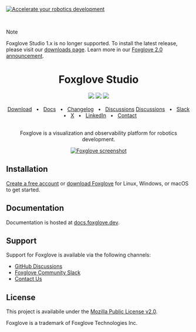 [![Accelerate your robotics development](https://user-images.githubusercontent.com/14011012/195918769-5aaeedf3-5de2-48fb-951e-7399f2b9e190.png)](https://foxglove.dev)

<br/>

> [!NOTE]
> Foxglove Studio 1.x is no longer supported. To install the latest release, please visit our [downloads page](https://foxglove.dev/download). Learn more in our [Foxglove 2.0 announcement](https://foxglove.dev/blog/foxglove-2-0-unifying-robotics-observability).

<div align="center">
    <h1>Foxglove Studio</h1>
    <a href="https://github.com/foxglove/studio/blob/main/LICENSE"><img src="https://img.shields.io/github/license/foxglove/studio" /></a>
    <a href="https://github.com/orgs/foxglove/discussions"><img src="https://img.shields.io/github/discussions/foxglove/community.svg?logo=github" /></a>
    <a href="https://foxglove.dev/slack"><img src="https://img.shields.io/badge/chat-slack-purple.svg?logo=slack" /></a>
    <br />
    <br />
    <a href="https://foxglove.dev/download">Download</a>
    <span>&nbsp;&nbsp;•&nbsp;&nbsp;</span>
    <a href="https://docs.foxglove.dev/">Docs</a>
    <span>&nbsp;&nbsp;•&nbsp;&nbsp;</span>
    <a href="https://docs.foxglove.dev/changelog">Changelog</a>
    <span>&nbsp;&nbsp;•&nbsp;&nbsp;</span>
    <a href="https://github.com/orgs/foxglove/discussions">Discussions</a>
    <a href="https://github.com/orgs/foxglove/discussions">Discussions</a>
    <span>&nbsp;&nbsp;•&nbsp;&nbsp;</span>
    <a href="https://foxglove.dev/slack">Slack</a>
    <span>&nbsp;&nbsp;•&nbsp;&nbsp;</span>
    <a href="https://x.com/foxglove">X</a>
    <span>&nbsp;&nbsp;•&nbsp;&nbsp;</span>
    <a href="https://www.linkedin.com/company/foxglovedev/">LinkedIn</a>
    <span>&nbsp;&nbsp;•&nbsp;&nbsp;</span>
    <a href="https://foxglove.dev/contact">Contact</a>
  <br />
  <br />

Foxglove is a visualization and observability platform for robotics development.

  <p align="center">
    <a href="https://foxglove.dev"><img alt="Foxglove screenshot" src="/resources/screenshot.png"></a>
  </p>
</div>

## Installation

[Create a free account](https://app.foxglove.dev/signup) or [download Foxglove](https://foxglove.dev/download) for Linux, Windows, or macOS to get started.

## Documentation

Documentation is hosted at [docs.foxglove.dev](https://docs.foxglove.dev/).

## Support

Support for Foxglove is available via the following channels:

- [GitHub Discussions](https://github.com/orgs/foxglove/discussions)
- [Foxglove Community Slack](https://foxglove.dev/slack)
- [Contact Us](https://foxglove.dev/contact)

## License

This project is availabile under the [Mozilla Public License v2.0](/LICENSE).

Foxglove is a trademark of Foxglove Technologies Inc.

